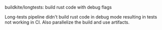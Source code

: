buildkite/longtests: build rust code with debug flags

Long-tests pipeline didn't build rust code in debug mode resulting in tests
not working in CI.
Also parallelize the build and use artifacts.
